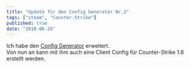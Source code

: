 ```yaml
---
title: "Update für den Config Generator Nr.2"
tags: ["steam", "Counter-Strike"]
published: true
date: "2010-06-26"
---
```


Ich habe den [Config Generator](/generatoren/config-generator/) erweitert.  
Von nun an kann mit ihm auch eine Client Config für Counter-Strike 1.6 erstellt werden.

